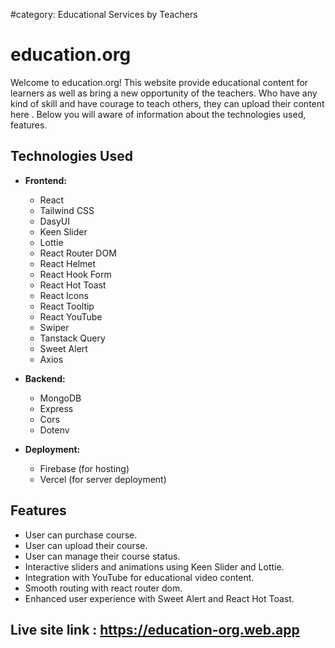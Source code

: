 #category:  Educational Services by Teachers


# education.org

Welcome to education.org! This website provide educational content for learners as well as bring a new opportunity of the teachers. Who have any kind of skill and have courage to teach others, they can upload their content here . Below you will aware of information about the technologies used, features.

## Technologies Used

- **Frontend:**
  - React
  - Tailwind CSS
  - DasyUI
  - Keen Slider
  - Lottie
  - React Router DOM
  - React Helmet
  - React Hook Form
  - React Hot Toast
  - React Icons
  - React Tooltip
  - React YouTube
  - Swiper
  - Tanstack Query
  - Sweet Alert
  - Axios

- **Backend:**
  - MongoDB
  - Express
  - Cors
  - Dotenv
  
  
- **Deployment:**
  - Firebase (for hosting)
  - Vercel (for server deployment)

## Features

- User can purchase course.
- User can upload their course.
- User can manage their course status.
- Interactive sliders and animations using Keen Slider and Lottie.
- Integration with YouTube for educational video content.
- Smooth routing with react router dom.
- Enhanced user experience with Sweet Alert and React Hot Toast.


## Live site link : https://education-org.web.app

